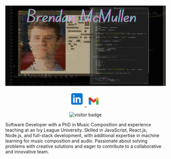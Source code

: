 ![Header](Brendan.jpg)

<p align="center">
  <a href="https://linkedin.com/in/brendangmcmullen/" target="_blank" rel="noopenernoreferrer"><img class="linkedin-icon" src="icons8-linkedin-48.png">&nbsp;&nbsp;</a>
  <a href="mailto:brendangmcmullen@gmail.com" target="_blank" rel="noopener noreferrer"><img height="35" src="./icons8-gmail-48.png"></a>&nbsp;&nbsp;
</p>


<p align="center">
  <img src="https://komarev.com/ghpvc/?username=bgmcmullen&color=red" width="110px" alt="visitor badge"/>
</p>
<p>
Software Developer with a PhD in Music Composition and experience teaching at an Ivy League
University. Skilled in JavaScript, React.js, Node.js, and full-stack development, with additional
expertise in machine learning for music composition and audio. Passionate about solving problems
with creative solutions and eager to contribute to a collaborative and innovative team.
</p>


